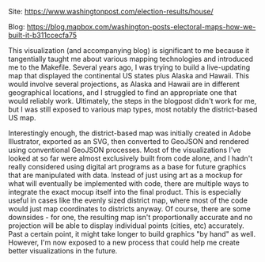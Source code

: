 Site: https://www.washingtonpost.com/election-results/house/

Blog: https://blog.mapbox.com/washington-posts-electoral-maps-how-we-built-it-b311ccecfa75

This visualization (and accompanying blog) is significant to me because it tangentially taught me about various mapping technologies and introduced me to the Makefile. Several years ago, I was trying to build a live-updating map that displayed the continental US states plus Alaska and Hawaii. This would involve several projections, as Alaska and Hawaii are in different geographical locations, and I struggled to find an appropriate one that would reliably work. Ultimately, the steps in the blogpost didn't work for me, but I was still exposed to various map types, most notably the district-based US map. 

Interestingly enough, the district-based map was initially created in Adobe Illustrator, exported as an SVG, then converted to GeoJSON and rendered using conventional GeoJSON processes. Most of the visualizations I've looked at so far were almost exclusively built from code alone, and I hadn't really considered using digital art programs as a base for future graphics that are manipulated with data. Instead of just using art as a mockup for what will eventually be implemented with code, there are multiple ways to integrate the exact mocup itself into the final product. This is especially useful in cases like the evenly sized district map, where most of the code would just map coordinates to districts anyway. Of course, there are some downsides - for one, the resulting map isn't proportionally accurate and no projection will be able to display individual points (cities, etc) accurately. Past a certain point, it might take longer to build graphics "by hand" as well. However, I'm now exposed to a new process that could help me create better visualizations in the future.
